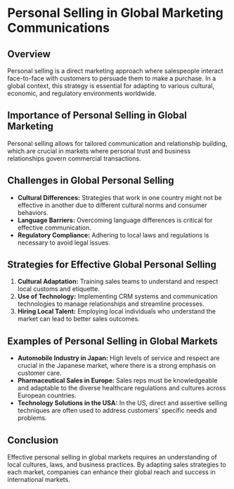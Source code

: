 # Personal Selling in Global Marketing Communications

## Overview
Personal selling is a direct marketing approach where salespeople interact face-to-face with customers to persuade them to make a purchase. In a global context, this strategy is essential for adapting to various cultural, economic, and regulatory environments worldwide.

## Importance of Personal Selling in Global Marketing
Personal selling allows for tailored communication and relationship building, which are crucial in markets where personal trust and business relationships govern commercial transactions.

## Challenges in Global Personal Selling
- **Cultural Differences:** Strategies that work in one country might not be effective in another due to different cultural norms and consumer behaviors.
- **Language Barriers:** Overcoming language differences is critical for effective communication.
- **Regulatory Compliance:** Adhering to local laws and regulations is necessary to avoid legal issues.

## Strategies for Effective Global Personal Selling
1. **Cultural Adaptation:** Training sales teams to understand and respect local customs and etiquette.
2. **Use of Technology:** Implementing CRM systems and communication technologies to manage relationships and streamline processes.
3. **Hiring Local Talent:** Employing local individuals who understand the market can lead to better sales outcomes.

## Examples of Personal Selling in Global Markets
- **Automobile Industry in Japan:** High levels of service and respect are crucial in the Japanese market, where there is a strong emphasis on customer care.
- **Pharmaceutical Sales in Europe:** Sales reps must be knowledgeable and adaptable to the diverse healthcare regulations and cultures across European countries.
- **Technology Solutions in the USA:** In the US, direct and assertive selling techniques are often used to address customers' specific needs and problems.

## Conclusion
Effective personal selling in global markets requires an understanding of local cultures, laws, and business practices. By adapting sales strategies to each market, companies can enhance their global reach and success in international markets.
